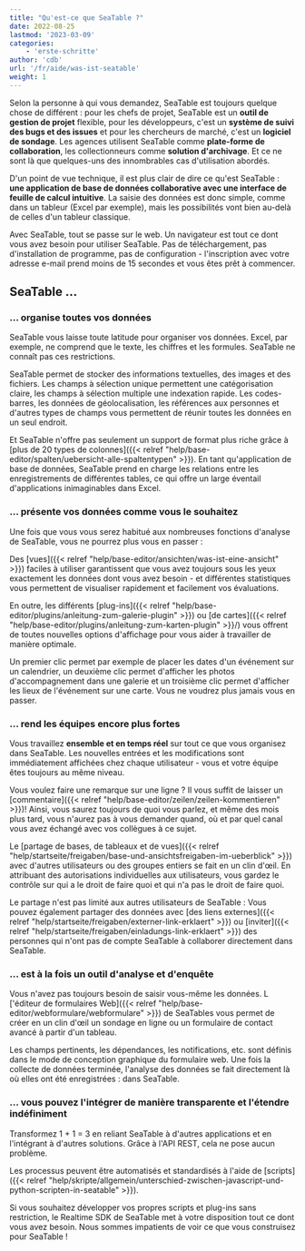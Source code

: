 ```yaml
---
title: "Qu'est-ce que SeaTable ?"
date: 2022-08-25
lastmod: '2023-03-09'
categories:
    - 'erste-schritte'
author: 'cdb'
url: '/fr/aide/was-ist-seatable'
weight: 1
---
```


Selon la personne à qui vous demandez, SeaTable est toujours quelque chose de différent : pour les chefs de projet, SeaTable est un **outil de gestion de projet** flexible, pour les développeurs, c'est un **système de suivi des bugs et des issues** et pour les chercheurs de marché, c'est un **logiciel de sondage**. Les agences utilisent SeaTable comme **plate-forme de collaboration**, les collectionneurs comme **solution d'archivage**. Et ce ne sont là que quelques-uns des innombrables cas d'utilisation abordés.

D'un point de vue technique, il est plus clair de dire ce qu'est SeaTable : **une application de base de données collaborative avec une interface de feuille de calcul intuitive**. La saisie des données est donc simple, comme dans un tableur (Excel par exemple), mais les possibilités vont bien au-delà de celles d'un tableur classique.

Avec SeaTable, tout se passe sur le web. Un navigateur est tout ce dont vous avez besoin pour utiliser SeaTable. Pas de téléchargement, pas d'installation de programme, pas de configuration - l'inscription avec votre adresse e-mail prend moins de 15 secondes et vous êtes prêt à commencer.

## SeaTable ...

### ... organise toutes vos données

SeaTable vous laisse toute latitude pour organiser vos données. Excel, par exemple, ne comprend que le texte, les chiffres et les formules. SeaTable ne connaît pas ces restrictions.

SeaTable permet de stocker des informations textuelles, des images et des fichiers. Les champs à sélection unique permettent une catégorisation claire, les champs à sélection multiple une indexation rapide. Les codes-barres, les données de géolocalisation, les références aux personnes et d'autres types de champs vous permettent de réunir toutes les données en un seul endroit.

Et SeaTable n'offre pas seulement un support de format plus riche grâce à [plus de 20 types de colonnes]({{< relref "help/base-editor/spalten/uebersicht-alle-spaltentypen" >}}). En tant qu'application de base de données, SeaTable prend en charge les relations entre les enregistrements de différentes tables, ce qui offre un large éventail d'applications inimaginables dans Excel.

### ... présente vos données comme vous le souhaitez

Une fois que vous vous serez habitué aux nombreuses fonctions d'analyse de SeaTable, vous ne pourrez plus vous en passer :

Des [vues]({{< relref "help/base-editor/ansichten/was-ist-eine-ansicht" >}}) faciles à utiliser garantissent que vous avez toujours sous les yeux exactement les données dont vous avez besoin - et différentes statistiques vous permettent de visualiser rapidement et facilement vos évaluations.

En outre, les différents [plug-ins]({{< relref "help/base-editor/plugins/anleitung-zum-galerie-plugin" >}}) ou [de cartes]({{< relref "help/base-editor/plugins/anleitung-zum-karten-plugin" >}}/) vous offrent de toutes nouvelles options d'affichage pour vous aider à travailler de manière optimale.

Un premier clic permet par exemple de placer les dates d'un événement sur un calendrier, un deuxième clic permet d'afficher les photos d'accompagnement dans une galerie et un troisième clic permet d'afficher les lieux de l'événement sur une carte. Vous ne voudrez plus jamais vous en passer.

### ... rend les équipes encore plus fortes

Vous travaillez **ensemble et en temps réel** sur tout ce que vous organisez dans SeaTable. Les nouvelles entrées et les modifications sont immédiatement affichées chez chaque utilisateur - vous et votre équipe êtes toujours au même niveau.

Vous voulez faire une remarque sur une ligne ? Il vous suffit de laisser un [commentaire]({{< relref "help/base-editor/zeilen/zeilen-kommentieren" >}})! Ainsi, vous saurez toujours de quoi vous parlez, et même des mois plus tard, vous n'aurez pas à vous demander quand, où et par quel canal vous avez échangé avec vos collègues à ce sujet.

Le [partage de bases, de tableaux et de vues]({{< relref "help/startseite/freigaben/base-und-ansichtsfreigaben-im-ueberblick" >}}) avec d'autres utilisateurs ou des groupes entiers se fait en un clin d'œil. En attribuant des autorisations individuelles aux utilisateurs, vous gardez le contrôle sur qui a le droit de faire quoi et qui n'a pas le droit de faire quoi.

Le partage n'est pas limité aux autres utilisateurs de SeaTable : Vous pouvez également partager des données avec [des liens externes]({{< relref "help/startseite/freigaben/externer-link-erklaert" >}}) ou [inviter]({{< relref "help/startseite/freigaben/einladungs-link-erklaert" >}}) des personnes qui n'ont pas de compte SeaTable à collaborer directement dans SeaTable.

### ... est à la fois un outil d'analyse et d'enquête

Vous n'avez pas toujours besoin de saisir vous-même les données. L ['éditeur de formulaires Web]({{< relref "help/base-editor/webformulare/webformulare" >}}) de SeaTables vous permet de créer en un clin d'œil un sondage en ligne ou un formulaire de contact avancé à partir d'un tableau.

Les champs pertinents, les dépendances, les notifications, etc. sont définis dans le mode de conception graphique du formulaire web. Une fois la collecte de données terminée, l'analyse des données se fait directement là où elles ont été enregistrées : dans SeaTable.

### ... vous pouvez l'intégrer de manière transparente et l'étendre indéfiniment

Transformez 1 + 1 = 3 en reliant SeaTable à d'autres applications et en l'intégrant à d'autres solutions. Grâce à l'API REST, cela ne pose aucun problème.

Les processus peuvent être automatisés et standardisés à l'aide de [scripts]({{< relref "help/skripte/allgemein/unterschied-zwischen-javascript-und-python-scripten-in-seatable" >}}).

Si vous souhaitez développer vos propres scripts et plug-ins sans restriction, le Realtime SDK de SeaTable met à votre disposition tout ce dont vous avez besoin. Nous sommes impatients de voir ce que vous construisez pour SeaTable !
